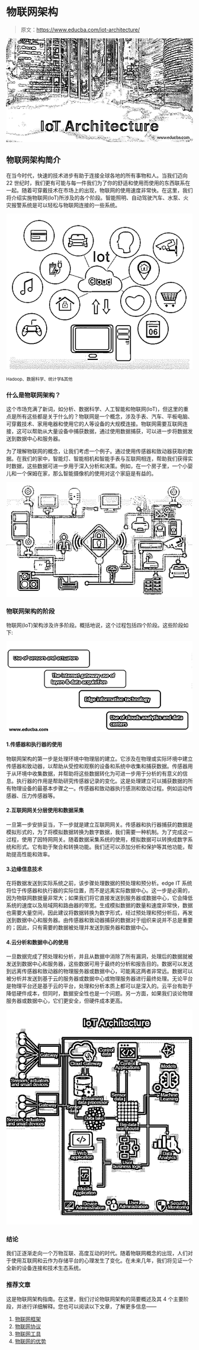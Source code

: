 # 物联网架构

> 原文：<https://www.educba.com/iot-architecture/>

![IoT Architecture](img/8656aabc10cf8e080fab1b9964bea08b.png)



## 物联网架构简介

在当今时代，快速的技术进步有助于连接全球各地的所有事物和人。当我们迈向 22 世纪时，我们更有可能与每一件我们为了你的舒适和使用而使用的东西联系在一起。随着可穿戴技术在市场上的出现，物联网的使用速度非常快。在这里，我们将介绍实施物联网(IoT)所涉及的各个阶段。智能照明、自动驾驶汽车、水泵、火灾报警系统是可以轻松与物联网连接的一些系统。

![IoT Cloud](img/0e13a466916dc63e97b293d451dcb312.png)



<small>Hadoop、数据科学、统计学&其他</small>

### 什么是物联网架构？

这个市场充满了新词，如分析、数据科学、人工智能和物联网(IoT)，但这里的重点是所有这些都是关于什么的？物联网是一个概念，涉及手表、汽车、平板电脑、可穿戴技术、家用电器和使用它的人等设备的大规模连接。物联网需要互联网连接，这可以帮助从大量设备中捕获数据，通过使用数据捕获，可以进一步将数据发送到数据中心和服务器。

为了理解物联网的概念，让我们考虑一个例子。通过使用传感器和致动器获取的数据。在我们的家中，智能灯、智能相机和智能手表与互联网相连，帮助我们获得实时数据，这些数据可进一步用于深入分析和决策。例如，在一个房子里，一个小婴儿和一个保姆在家，那么智能摄像机的使用对这个家庭是有益的。

![What is IoT Architecture?](img/4eac13fcabb66fd5bbe6d8386927538c.png)



### 物联网架构的阶段

物联网(IoT)架构涉及许多阶段。概括地说，这个过程包括四个阶段。这些阶段如下:

![Stages](img/8056a7046391ab9e7137a937987c30d2.png)



#### 1.传感器和执行器的使用

物联网架构的第一步是处理环境中物理层的建立。它涉及在物理或实际环境中建立传感器和致动器，以帮助从受控和观察的设备和系统中收集和捕获数据。传感器用于从环境中收集数据，并帮助将这些数据转化为可进一步用于分析的有意义的信息。执行器的作用是帮助研究传感器记录的变化。这是处理建立可以捕获数据的所有物理设备的最基本步骤之一。传感器和致动器执行感测和致动过程。例如运动传感器、压力传感器等。

#### 2.互联网网关分层使用和数据采集

一旦第一步安排妥当，下一步就是建立互联网网关。传感器和执行器捕获的数据是模拟形式的，为了将模拟数据转换为数字数据，我们需要一种机制。为了完成这一过程，使用了因特网网关。随着数据采集系统的使用，模拟数据可以转换成数字系统和形式。它有助于聚合和转换功能。我们还可以添加分析和保护等其他功能，帮助提高性能和效率。

#### 3.边缘信息技术

在将数据发送到实际系统之前，该步骤处理数据的预处理和预分析。edge IT 系统将位于传感器和执行器的实际位置，而不是远离实际数据中心。这一步是必需的，因为物联网数据量非常大；如果我们将它直接发送到服务器或数据中心，它会降低系统的速度以及局域网和路由器的带宽。生成模拟数据的数量和速度非常快，数据也需要大量空间，因此建议将数据转换为数字形式，经过预处理和预分析后，再发送到数据中心和服务器。由传感器和致动器捕获的数据对于组织来说并不总是重要的；因此，只有需要的数据被处理并发送到服务器和数据中心。

#### 4.云分析和数据中心的使用

一旦数据完成了预处理和分析，并且从数据中消除了所有漏洞，处理后的数据就被发送到数据中心和服务器，这些数据可用于最终的分析和报告目的。数据可以发送到远离传感器和致动器的物理服务器或数据中心，可能离这两者非常远。数据可以被分析并发送到基于云的服务器或数据中心或物理服务器进行最终处理。无论平台是物理平台还是基于云的平台，处理和分析本质上都可以是深入的。云平台有助于降低硬件成本，但同时，数据安全性也是一个问题。另一方面，如果我们谈论物理服务器或数据中心，它们更安全，但硬件成本更高。

![Edge Information Technology](img/2f95bbf5ffff976122f942b97be496fd.png)



### 结论

我们正逐渐走向一个万物互联、高度互动的时代。随着物联网概念的出现，人们对于使用互联网和云作为存储平台的心理发生了变化。在未来几年，我们将见证一个全新的设备连接和技术生态系统。

### 推荐文章

这是物联网架构指南。在这里，我们讨论物联网架构的简要概述及其 4 个主要阶段，并进行详细解释。您也可以阅读以下文章，了解更多信息——

1.  [物联网框架](https://www.educba.com/iot-framework/)
2.  [物联网协议](https://www.educba.com/iot-protocols/)
3.  [物联网工具](https://www.educba.com/iot-tools/)
4.  [物联网的优势](https://www.educba.com/benefits-of-iot/)





